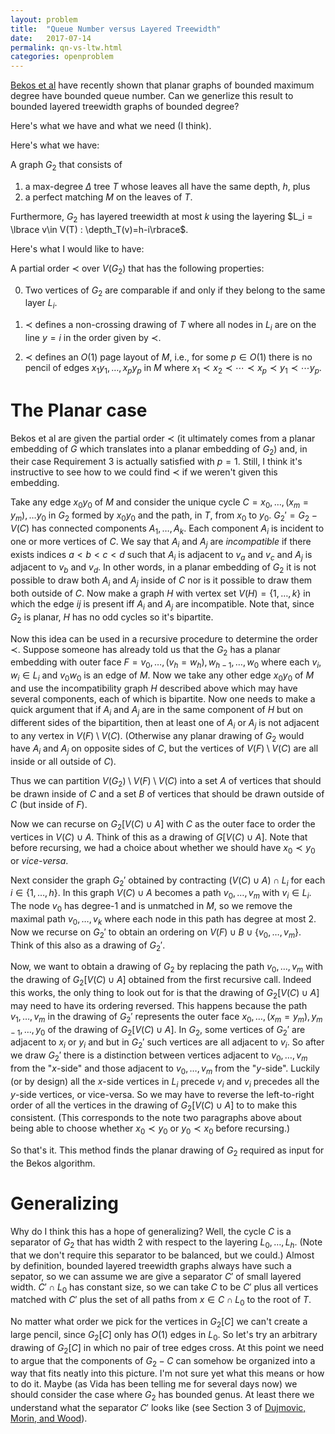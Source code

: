 ```yaml
---
layout: problem
title:  "Queue Number versus Layered Treewidth"
date:   2017-07-14
permalink: qn-vs-ltw.html
categories: openproblem
---
```

$\DeclareMathOperator{\depth}{depth}$[Bekos et al][bekos-ea] have recently shown that planar graphs of bounded maximum degree have bounded queue number.  Can we generlize this result to bounded layered treewidth graphs of bounded degree?

Here's what we have and what we need  (I think).

Here's what we have:

A graph $G_2$ that consists of
1. a max-degree $\Delta$ tree $T$ whose leaves all have the same depth, $h$, plus
2. a perfect matching $M$ on the leaves of $T$.

Furthermore, $G_2$ has layered treewidth at most $k$ using the layering $L_i = \lbrace v\in V(T) : \depth_T(v)=h-i\rbrace$.

Here's what I would like to have:

A partial order $\prec$ over $V(G_2)$ that has the following properties:

0. Two vertices of $G_2$ are comparable if and only if they belong to the same layer $L_i$.

1. $\prec$ defines a non-crossing drawing of $T$ where all nodes in $L_i$ are on the line $y=i$ in the order given by $\prec$.

2. $\prec$ defines an $O(1)$ page layout of $M$, i.e., for some $p\in O(1)$ there is no pencil of edges $x_1y_1,\ldots,x_py_p$ in $M$ where $x_1\prec x_2\prec\cdots\prec x_p \prec y_1 \prec\cdots y_p$.

# The Planar case

Bekos et al are given the partial order $\prec$ (it ultimately comes from a planar embedding of $G$ which translates into a planar embedding of $G_2$) and, in their case Requirement 3 is actually satisfied with $p=1$.  Still, I think it's instructive to see how to we could find $\prec$ if we weren't given this embedding.

Take any edge $x_0y_0$ of $M$ and consider the unique cycle $C=x_0,\ldots,(x_m=y_m),\ldots y_0$ in $G_2$ formed by $x_0y_0$ and the path, in $T$, from $x_0$ to $y_0$.  $G_2'=G_2-V(C)$ has connected components $A_1,\ldots,A_k$.  Each component $A_i$ is incident to one or more vertices of $C$.  We say that $A_i$ and $A_j$ are *incompatible* if there exists indices $a<b<c<d$ such that $A_i$ is adjacent to $v_a$ and $v_c$ and $A_j$ is adjacent to $v_b$ and $v_d$.  In other words, in a planar embedding of $G_2$ it is not possible to draw both $A_i$ and $A_j$ inside of $C$ nor is it possible to draw them both outside of $C$.  Now make a graph $H$ with vertex set $V(H)=\lbrace 1,\ldots,k\rbrace$ in which the edge $ij$ is present iff $A_i$ and $A_j$ are incompatible.  Note that, since $G_2$ is planar, $H$ has no odd cycles so it's bipartite.

Now this idea can be used in a recursive procedure to determine the order $\prec$.  Suppose someone has already told us that the $G_2$ has a planar embedding with outer face $F=v_0,\ldots,(v_h=w_h),w_{h-1},\ldots,w_0$ where each $v_i,w_i\in L_i$ and $v_0w_0$ is an edge of $M$.  Now we take any other edge $x_0y_0$ of $M$ and use the incompatibility graph $H$ described above which may have several components, each of which is bipartite.  Now one needs to make a quick argument that if $A_i$ and $A_j$ are in the same component of $H$ but on different sides of the bipartition, then at least one of $A_i$ or $A_j$ is not adjacent to any vertex in $V(F)\setminus V(C)$.  (Otherwise any planar drawing of $G_2$ would have $A_i$ and $A_j$ on opposite sides of $C$, but the vertices of $V(F)\setminus V(C)$ are all inside or all outside of $C$).  

Thus we can partition $V(G_2)\setminus V(F)\setminus V(C)$ into a set $A$ of vertices that should be drawn inside of $C$ and a set $B$ of vertices that should be drawn outside of $C$ (but inside of $F$).  

Now we can recurse on $G_2[V(C)\cup A]$ with $C$ as the outer face to order the vertices in $V(C)\cup A$.  Think of this as a drawing of $G[V(C)\cup A]$.  Note that before recursing, we had a choice about whether we should have $x_0\prec y_0$ or *vice-versa*.

Next consider the graph $G_2'$ obtained by contracting $(V(C)\cup A)\cap L_i$ for each $i\in\lbrace 1,\ldots,h\rbrace$.  In this graph $V(C)\cup A$ becomes a path $v_0,\ldots,v_m$ with $v_i\in L_i$.   The node $v_0$ has degree-1 and is unmatched in $M$, so we remove the maximal path $v_0,\ldots,v_k$ where each node in this path has degree at most 2.  Now we recurse on $G_2'$ to obtain an ordering on $V(F)\cup B\cup\lbrace v_0,\ldots,v_m\rbrace$.  Think of this also as a drawing of $G_2'$.


Now, we want to obtain a drawing of $G_2$ by replacing the path $v_0,\ldots,v_m$ with the drawing of $G_2[V(C)\cup A]$ obtained from the first recursive call.  Indeed this works, the only thing to look out for is that the drawing of $G_2[V(C)\cup A]$ may need to have its ordering reversed.  This happens because the path $v_1,\ldots,v_m$ in the drawing of $G_2'$ represents the outer face $x_0,\ldots,(x_m=y_m),y_{m-1},\ldots,y_0$ of the drawing of $G_2[V(C)\cup A]$. In $G_2$, some vertices of $G_2'$ are adjacent to $x_i$ or $y_i$ and but in $G_2'$ such vertices are all adjacent to $v_i$.  So after we draw $G_2'$ there is a distinction between vertices adjacent to $v_0,\ldots,v_m$ from the "$x$-side" and those adjacent to $v_0,\ldots,v_m$ from the "$y$-side".  Luckily (or by design) all the $x$-side vertices in $L_i$ precede $v_i$ and $v_i$ precedes all the $y$-side vertices, or vice-versa.  So we may have to reverse the left-to-right order of all the vertices in the drawing of $G_2[V(C)\cup A]$ to to make this consistent. (This corresponds to the note two paragraphs above about being able to choose whether $x_0\prec y_0$ or $y_0\prec x_0$ before recursing.)

So that's it. This method finds the planar drawing of $G_2$ required as input for the Bekos algorithm.

# Generalizing

Why do I think this has a hope of generalizing?  Well, the cycle $C$ is a separator of $G_2$ that has width 2 with respect to the layering $L_0,\ldots,L_h$.  (Note that we don't require this separator to be balanced, but we could.)  Almost by definition, bounded layered treewidth graphs always have such a sepator, so we can assume we are give a separator $C'$ of small layered width.  $C'\cap L_0$ has constant size, so we can take $C$ to be $C'$ plus all vertices matched with $C'$ plus the set of all paths from $x\in C\cap L_0$ to the root of $T$.

No matter what order we pick for the vertices in $G_2[C]$ we can't create a large pencil, since $G_2[C]$ only has $O(1)$ edges in $L_0$.  So let's try an arbitrary drawing of $G_2[C]$ in which no pair of tree edges cross.  At this point we need to argue that the components of $G_2-C$ can somehow be organized into a way that fits neatly into this picture.  I'm not sure yet what this means or how to do it.  Maybe (as Vida has been telling me for several days now) we should consider the case where $G_2$ has bounded genus.  At least there we understand what the separator $C'$ looks like (see Section 3 of [Dujmovic, Morin, and Wood][dmw]).


[dmw]:https://arxiv.org/pdf/1306.1595.pdf
[ganley-heath]:https://www.sciencedirect.com/science/article/pii/S0166218X00001785
[bekos-ea]:https://arxiv.org/abs/1811.00816
